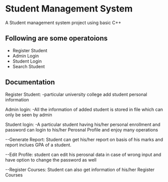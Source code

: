 
# Student Management System

A Student management system project using basic C++
 

## Following are some operatoions 

- Register Student 
- Admin Login
- Student Login
- Search Student

  
## Documentation


Register Student:
-particular university college add student personal information

Admin login:
-All the information of added student is stored in file which can only be seen by admin

Student login:
-A particular student having his/her personal enrollment and password can login to his/her Perosnal Profile and enjoy many operations

--Generate Report: 
       Student can get his/her report on basis of his marks and report inclues GPA of a student.
       
--Edit Profile: student can edit his perosnal data in case of wrong input and have option to change the password as well

--Register Courses:
Student can also get information of his/her Register Courses 



  
